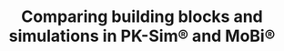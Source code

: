 ---
title:  "Comparing building blocks and simulations in PK-Sim® and MoBi®"
description: "Finding differences between a template building block and a building block used in a simulation, or comparing two simulations is an essential tool to understand how a model is built. This tutorial explains how to perform such a comparison in PK-Sim® and MoBi®" 
full_url: "http://www.systems-biology.com/uploads/pics/Comparison_01.mp4"
icon: play  
---